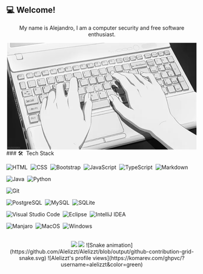 ## :computer: Welcome!
<p align="center">
My name is Alejandro, I am a computer security and free software enthusiast.
 </p>
<div align="center" display="block">
<img alt="Coding" src="https://raw.githubusercontent.com/Alelizzt/Alelizzt/master/assets/image.gif" align="center"/>
</div>
### 🛠 &nbsp;Tech Stack

![HTML](https://img.shields.io/badge/HTML5%20-%23E34F26.svg?logo=html5&logoColor=white)&nbsp;
![CSS](https://img.shields.io/badge/CSS%20-%231572B6.svg?logo=css3&logoColor=white)&nbsp;
![Bootstrap](https://img.shields.io/badge/Bootstrap-%23563D7C.svg?style=flat&logo=bootstrap&logoColor=white)&nbsp;
![JavaScript](https://img.shields.io/badge/-JavaScript-000000?style=flat&logo=javascript)&nbsp;
![TypeScript](https://img.shields.io/badge/-TypeScript-white?style=flat&logo=typescript)&nbsp;
![Markdown](https://img.shields.io/badge/-Markdown-gray?style=flat&logo=markdown)&nbsp;

![Java](https://img.shields.io/badge/-Java-18A2FF?style=flat&logo=Java&logoColor=FF2618)&nbsp;
![Python](https://img.shields.io/badge/-Python-yellow?style=flat&logo=python)&nbsp;

![Git](https://img.shields.io/badge/-Git-white?style=flat&logo=git)&nbsp;

![PostgreSQL](https://img.shields.io/badge/-PostgreSQL-white?style=flat&logo=PostgreSQL)&nbsp;
![MySQL](https://img.shields.io/badge/MySQL-0E40EF?style=flat&logo=mysql&logoColor=white)&nbsp;
![SQLite](https://img.shields.io/badge/SQLite-07405E?style=flat&logo=sqlite&logoColor=white")&nbsp;

![Visual Studio Code](https://img.shields.io/badge/-Visual%20Studio%20Code-0078d7?style=flat&logo=visual-studio-code&logoColor=white)&nbsp;
![Eclipse](https://img.shields.io/badge/-Eclipse-FF9918?style=flat&logo=eclipse-ide&logoColor=2C2255)&nbsp;
![IntelliJ IDEA](https://img.shields.io/badge/-IntelliJ%20IDEA-white?style=flat&logo=intellij-idea&logoColor=111111)&nbsp;

![Manjaro](https://img.shields.io/badge/-Manjaro-white?style=flat&logo=manjaro)&nbsp;
![MacOS](https://img.shields.io/badge/-MacOS-gray?style=flat&logo=apple)&nbsp;
![Windows](https://img.shields.io/badge/-Windows-gray?style=flat&logo=windows)&nbsp;


<br />
<div align="center">
  <img height="180em" src="https://github-readme-stats.vercel.app/api?username=Alelizzt&show_icons=true&theme=merko&include_all_commits=true&count_private=true&border_color=A4F72A"/>
  <img height="180em" src="https://github-readme-stats.vercel.app/api/top-langs/?username=Alelizzt&layout=compact&langs_count=8&border_color=A4F72A&theme=merko"/>
 ![Snake animation](https://github.com/Alelizzt/Alelizzt/blob/output/github-contribution-grid-snake.svg)
 ![Alelizzt's profile views](https://komarev.com/ghpvc/?username=alelizzt&color=green)
</div>


